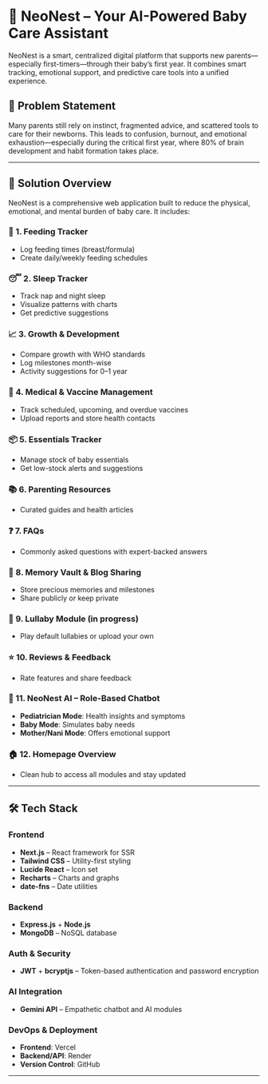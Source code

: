 # 👶 NeoNest – Your AI-Powered Baby Care Assistant

NeoNest is a smart, centralized digital platform that supports new parents—especially first-timers—through their baby’s first year. It combines smart tracking, emotional support, and predictive care tools into a unified experience.

## 🚩 Problem Statement

Many parents still rely on instinct, fragmented advice, and scattered tools to care for their newborns. This leads to confusion, burnout, and emotional exhaustion—especially during the critical first year, where 80% of brain development and habit formation takes place.

---

## 🌟 Solution Overview

NeoNest is a comprehensive web application built to reduce the physical, emotional, and mental burden of baby care. It includes:

### 🍼 1. Feeding Tracker
- Log feeding times (breast/formula)
- Create daily/weekly feeding schedules

### 😴 2. Sleep Tracker
- Track nap and night sleep
- Visualize patterns with charts
- Get predictive suggestions

### 📈 3. Growth & Development
- Compare growth with WHO standards
- Log milestones month-wise
- Activity suggestions for 0–1 year

### 💉 4. Medical & Vaccine Management
- Track scheduled, upcoming, and overdue vaccines
- Upload reports and store health contacts

### 📦 5. Essentials Tracker
- Manage stock of baby essentials
- Get low-stock alerts and suggestions

### 📚 6. Parenting Resources
- Curated guides and health articles

### ❓ 7. FAQs
- Commonly asked questions with expert-backed answers

### 📸 8. Memory Vault & Blog Sharing
- Store precious memories and milestones
- Share publicly or keep private

### 🎵 9. Lullaby Module (in progress)
- Play default lullabies or upload your own

### ⭐ 10. Reviews & Feedback
- Rate features and share feedback

### 🤖 11. NeoNest AI – Role-Based Chatbot
- **Pediatrician Mode**: Health insights and symptoms
- **Baby Mode**: Simulates baby needs
- **Mother/Nani Mode**: Offers emotional support

### 🏠 12. Homepage Overview
- Clean hub to access all modules and stay updated

---

## 🛠 Tech Stack

### Frontend
- **Next.js** – React framework for SSR
- **Tailwind CSS** – Utility-first styling
- **Lucide React** – Icon set
- **Recharts** – Charts and graphs
- **date-fns** – Date utilities

### Backend
- **Express.js** + **Node.js**
- **MongoDB** – NoSQL database

### Auth & Security
- **JWT** + **bcryptjs** – Token-based authentication and password encryption

### AI Integration
- **Gemini API** – Empathetic chatbot and AI modules

### DevOps & Deployment
- **Frontend**: Vercel
- **Backend/API**: Render
- **Version Control**: GitHub

---

